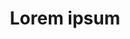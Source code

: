 ---
title: Lorem ipsum
created: 2023-07-09T23:18:04+07:00
updated: 2023-07-09T23:43:57+07:00
banner: 
tags: 
---